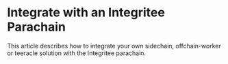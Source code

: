 # Integrate with an Integritee Parachain

This article describes how to integrate your own sidechain, offchain-worker or teeracle solution with the Integritee parachain.
